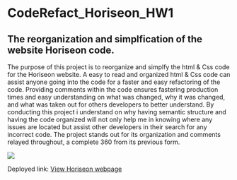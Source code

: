 # CodeRefact_Horiseon_HW1

## The reorganization and simplfication of the website Horiseon code. 

The purpose of this project is to reorganize and simplfy the html & Css code for the Horiseon website. A easy to read and organized html & Css code can assist anyone going into the code for a faster and easy refactoring of the code. Providing comments within the code ensures fastering production times and easy understanding on what was changed, why it was changed, and what was taken out for others developers to better understand. 
By conducting this project i understand on why having semantic structure and having the code organized will not only help me in knowing where any issues are located but assist other developers in their search for any incorrect code. The project stands out for its organization and comments relayed throughout, a complete 360 from its previous form. 

<img src=C:\Users\12108\Desktop\CodeRefact_Horiseon_HW1\CodeRefact_Horiseon_HW1\CodeRefact_Horiseon\Develop\assets\images\Web capture_.jpeg/>


Deployed link: <a href="http://codepro-ricardonc86.github.io/CodeRefact_Horiseon_HW1/">View Horiseon webpage
